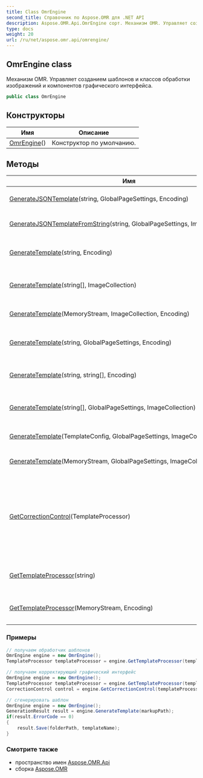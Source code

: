 ```yaml
---
title: Class OmrEngine
second_title: Справочник по Aspose.OMR для .NET API
description: Aspose.OMR.Api.OmrEngine сорт. Механизм OMR. Управляет созданием шаблонов и классов обработки изображений и компонентов графического интерфейса.
type: docs
weight: 20
url: /ru/net/aspose.omr.api/omrengine/
---
```

## OmrEngine class

Механизм OMR. Управляет созданием шаблонов и классов обработки изображений и компонентов графического интерфейса.

```csharp
public class OmrEngine
```

## Конструкторы

| Имя | Описание |
| --- | --- |
| [OmrEngine](omrengine/)() | Конструктор по умолчанию. |

## Методы

| Имя | Описание |
| --- | --- |
| [GenerateJSONTemplate](../../aspose.omr.api/omrengine/generatejsontemplate/)(string, GlobalPageSettings, Encoding) | Создает шаблон (.omr) и изображение шаблона на основе разметки .json |
| [GenerateJSONTemplateFromString](../../aspose.omr.api/omrengine/generatejsontemplatefromstring/)(string, GlobalPageSettings, ImageCollection) | Создает шаблон (.omr) и изображение шаблона на основе разметки JSON |
| [GenerateTemplate](../../aspose.omr.api/omrengine/generatetemplate/#generatetemplate_5)(string, Encoding) | Создает шаблон (.omr) и изображение шаблона на основе текстовой разметки |
| [GenerateTemplate](../../aspose.omr.api/omrengine/generatetemplate/#generatetemplate_6)(string[], ImageCollection) | Создает шаблон (.omr) и изображение шаблона на основе массива строк разметки |
| [GenerateTemplate](../../aspose.omr.api/omrengine/generatetemplate/#generatetemplate_1)(MemoryStream, ImageCollection, Encoding) | Создает шаблон (.omr) и образ шаблона на основе MemoryStream |
| [GenerateTemplate](../../aspose.omr.api/omrengine/generatetemplate/#generatetemplate_3)(string, GlobalPageSettings, Encoding) | Создает шаблон (.omr) и изображение шаблона на основе текстовой разметки |
| [GenerateTemplate](../../aspose.omr.api/omrengine/generatetemplate/#generatetemplate_4)(string, string[], Encoding) | Создает шаблон (.omr) и изображение шаблона на основе текстовой разметки |
| [GenerateTemplate](../../aspose.omr.api/omrengine/generatetemplate/#generatetemplate_7)(string[], GlobalPageSettings, ImageCollection) | Создает шаблон (.omr) и изображение шаблона на основе массива строк разметки |
| [GenerateTemplate](../../aspose.omr.api/omrengine/generatetemplate/#generatetemplate)(TemplateConfig, GlobalPageSettings, ImageCollection) | Создает шаблон (.omr) и изображение шаблона на основе Template object |
| [GenerateTemplate](../../aspose.omr.api/omrengine/generatetemplate/#generatetemplate_2)(MemoryStream, GlobalPageSettings, ImageCollection, Encoding) | Создает шаблон (.omr) и образ шаблона на основе MemoryStream |
| [GetCorrectionControl](../../aspose.omr.api/omrengine/getcorrectioncontrol/)(TemplateProcessor) | Создает[`CorrectionControl`](../../aspose.omr.correctionui/correctioncontrol/) экземпляр, который позволяет работать с OMR API с помощью GUI. Takes[`TemplateProcessor`](../templateprocessor/) в качестве параметра и работает только с изображениями, созданными с использованием указанного template |
| [GetTemplateProcessor](../../aspose.omr.api/omrengine/gettemplateprocessor/#gettemplateprocessor_1)(string) | Создает[`TemplateProcessor`](../templateprocessor/) экземпляр, позволяющий работать с указанным шаблоном. |
| [GetTemplateProcessor](../../aspose.omr.api/omrengine/gettemplateprocessor/#gettemplateprocessor)(MemoryStream, Encoding) | Создает[`TemplateProcessor`](../templateprocessor/) экземпляр, позволяющий работать с указанным шаблоном. |

### Примеры

```csharp
// получаем обработчик шаблонов
OmrEngine engine = new OmrEngine();
TemplateProcessor templateProcessor = engine.GetTemplateProcessor(templatePath);
```

```csharp
// получаем корректирующий графический интерфейс
OmrEngine engine = new OmrEngine();
TemplateProcessor templateProcessor = engine.GetTemplateProcessor(templatePath);
CorrectionControl control = engine.GetCorrectionControl(templateProcessor);
```

```csharp
// сгенерировать шаблон
OmrEngine engine = new OmrEngine();
GenerationResult result = engine.GenerateTemplate(markupPath);
if(result.ErrorCode == 0)
{
    result.Save(folderPath, templateName);
}
```

### Смотрите также

* пространство имен [Aspose.OMR.Api](../../aspose.omr.api/)
* сборка [Aspose.OMR](../../)


